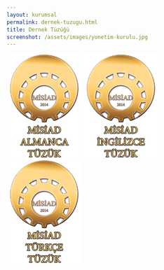 ```yaml
---
layout: kurumsal
permalink: dernek-tuzugu.html
title: Dernek Tüzüğü
screenshot: /assets/images/yonetim-kurulu.jpg
---
```

<div class="flex">
<a href="/assets/images/almanca_tuzuk.pdf"><img src="/assets/images/almanca_tuzuk.png" alt=""></a>
<a href="/assets/images/ingilizce_tuzuk.pdf"><img src="/assets/images/ingilizce_tuzuk.png" alt=""></a>
<a href="/assets/images/turkce_tuzuk.pdf"><img src="/assets/images/turkce_tuzuk.png" alt=""></a>
</div>
